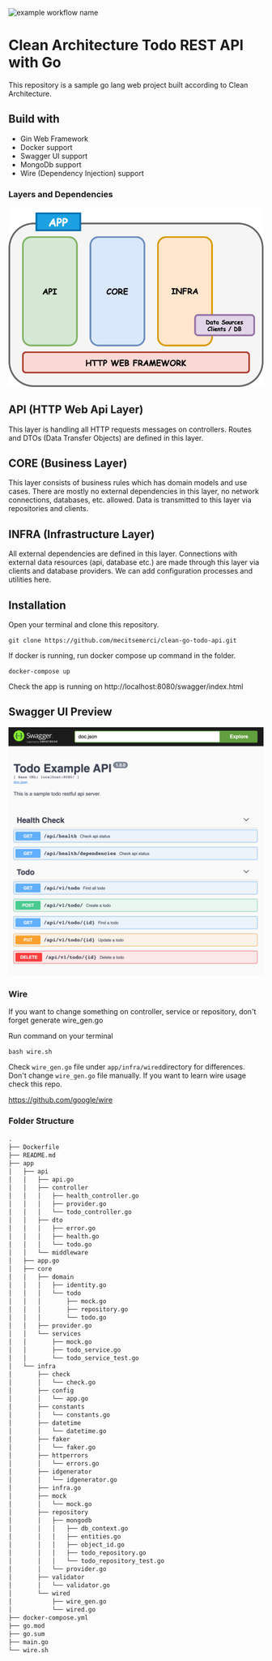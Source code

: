 ![example workflow name](https://github.com/mecitsemerci/clean-go-todo-api/workflows/Go/badge.svg)

# Clean Architecture Todo REST API with Go

This repository is a sample go lang web project built according to Clean Architecture.  

## Build with 
* Gin Web Framework
* Docker support
* Swagger UI support
* MongoDb support
* Wire (Dependency Injection) support 

### Layers and Dependencies

![image](./docs/img/layers.png)

## API (HTTP Web Api Layer)
This layer is handling all HTTP requests messages on controllers. 
Routes and DTOs (Data Transfer Objects) are defined in this layer.

## CORE (Business Layer)
This layer consists of business rules which has domain models and use cases. 
There are mostly no external dependencies in this layer, no network connections, databases, etc. allowed.
Data is transmitted to this layer via repositories and clients.

## INFRA (Infrastructure Layer)
All external dependencies are defined in this layer. 
Connections with external data resources (api, database etc.) are made through this layer via clients and database providers.
We can add configuration processes and utilities here.

## Installation
 Open your terminal and clone this repository.
 
    git clone https://github.com/mecitsemerci/clean-go-todo-api.git

If docker is running, run docker compose up command in the folder.

    docker-compose up

Check the app is running on http://localhost:8080/swagger/index.html

 ## Swagger UI Preview
 
 ![image](./docs/img/Swagger_UI.png)
 
### Wire 

If you want to change something on controller, service or repository, don't forget generate wire_gen.go

Run command on your terminal

```
bash wire.sh
```

Check `wire_gen.go` file under `app/infra/wired`directory for differences. Don't change `wire_gen.go` file manually. If you want to learn wire usage check this repo.

https://github.com/google/wire
 
### Folder Structure
    .
    ├── Dockerfile
    ├── README.md
    ├── app
    │   ├── api
    │   │   ├── api.go
    │   │   ├── controller
    │   │   │   ├── health_controller.go
    │   │   │   ├── provider.go
    │   │   │   └── todo_controller.go
    │   │   ├── dto
    │   │   │   ├── error.go
    │   │   │   ├── health.go
    │   │   │   └── todo.go
    │   │   └── middleware
    │   ├── app.go
    │   ├── core
    │   │   ├── domain
    │   │   │   ├── identity.go
    │   │   │   └── todo
    │   │   │       ├── mock.go
    │   │   │       ├── repository.go
    │   │   │       └── todo.go
    │   │   ├── provider.go
    │   │   └── services
    │   │       ├── mock.go
    │   │       ├── todo_service.go
    │   │       └── todo_service_test.go
    │   └── infra
    │       ├── check
    │       │   └── check.go
    │       ├── config
    │       │   └── app.go
    │       ├── constants
    │       │   └── constants.go
    │       ├── datetime
    │       │   └── datetime.go
    │       ├── faker
    │       │   └── faker.go
    │       ├── httperrors
    │       │   └── errors.go
    │       ├── idgenerator
    │       │   └── idgenerator.go
    │       ├── infra.go
    │       ├── mock
    │       │   └── mock.go
    │       ├── repository
    │       │   ├── mongodb
    │       │   │   ├── db_context.go
    │       │   │   ├── entities.go
    │       │   │   ├── object_id.go
    │       │   │   ├── todo_repository.go
    │       │   │   └── todo_repository_test.go
    │       │   └── provider.go
    │       ├── validator
    │       │   └── validator.go
    │       └── wired
    │           ├── wire_gen.go
    │           └── wired.go
    ├── docker-compose.yml
    ├── go.mod
    ├── go.sum
    ├── main.go
    └── wire.sh
